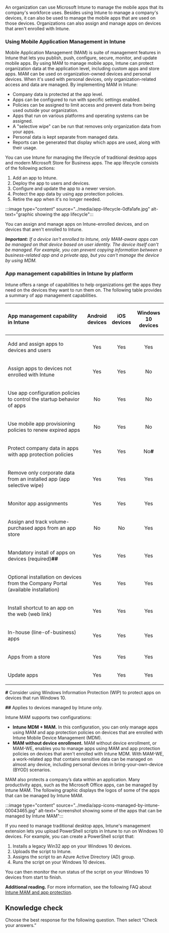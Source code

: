 An organization can use Microsoft Intune to manage the mobile apps that its company's workforce uses. Besides using Intune to manage a company's devices, it can also be used to manage the mobile apps that are used on those devices. Organizations can also assign and manage apps on devices that aren't enrolled with Intune.

### Using Mobile Application Management in Intune

Mobile Application Management (MAM) is suite of management features in Intune that lets you publish, push, configure, secure, monitor, and update mobile apps. By using MAM to manage mobile apps, Intune can protect organization data at the application level, including custom apps and store apps. MAM can be used on organization-owned devices and personal devices. When it's used with personal devices, only organization-related access and data are managed. By implementing MAM in Intune:

 -  Company data is protected at the app level.
 -  Apps can be configured to run with specific settings enabled.
 -  Policies can be assigned to limit access and prevent data from being used outside your organization.
 -  Apps that run on various platforms and operating systems can be assigned.
 -  A "selective wipe" can be run that removes only organization data from your apps.
 -  Personal data is kept separate from managed data.
 -  Reports can be generated that display which apps are used, along with their usage.

You can use Intune for managing the lifecycle of traditional desktop apps and modern Microsoft Store for Business apps. The app lifecycle consists of the following actions:

1.  Add an app to Intune.
2.  Deploy the app to users and devices.
3.  Configure and update the app to a newer version.
4.  Protect the app data by using app protection policies.
5.  Retire the app when it's no longer needed.

:::image type="content" source="../media/app-lifecycle-0dfa1afe.jpg" alt-text="graphic showing the app lifecycle":::
<br>

You can assign and manage apps on Intune-enrolled devices, and on devices that aren't enrolled to Intune.

***Important:** If a device isn't enrolled to Intune, only MAM-aware apps can be managed on that device based on user identity. The device itself can't be managed. For example, you can prevent copying information between a business-related app and a private app, but you can't manage the device by using MDM.*

### **App management capabilities in Intune by platform**

Intune offers a range of capabilities to help organizations get the apps they need on the devices they want to run them on. The following table provides a summary of app management capabilities.

| App management capability in Intune                                                      | <p><b>Android<br>devices</b></p> | <p><b>iOS<br>devices</b></p> | <p><b>Windows 10<br>devices</b></p> |
|:- |:--:|:-:|:--:|
| <p>Add and assign apps to devices and users</p>                                          |            <p>Yes</p>            |          <p>Yes</p>          |             <p>Yes</p>              |
| <p>Assign apps to devices not enrolled with Intune</p>                                   |            <p>Yes</p>            |          <p>Yes</p>          |              <p>No</p>              |
| <p>Use app configuration policies to control the startup behavior of apps</p>            |            <p>No</p>             |          <p>Yes</p>          |              <p>No</p>              |
| <p>Use mobile app provisioning policies to renew expired apps</p>                        |            <p>No</p>             |          <p>Yes</p>          |              <p>No</p>              |
| <p>Protect company data in apps with app protection policies</p>                         |            <p>Yes</p>            |          <p>Yes</p>          |          <p>No<b>#</b></p>          |
| <p>Remove only corporate data from an installed app (app selective wipe)</p>             |            <p>Yes</p>            |          <p>Yes</p>          |             <p>Yes</p>              |
| <p>Monitor app assignments</p>                                                           |            <p>Yes</p>            |          <p>Yes</p>          |             <p>Yes</p>              |
| <p>Assign and track volume-purchased apps from an app store</p>                          |            <p>No</p>             |          <p>No</p>           |             <p>Yes</p>              |
| <p>Mandatory install of apps on devices (required)<b>##</b></p>                          |            <p>Yes</p>            |          <p>Yes</p>          |             <p>Yes</p>              |
| <p>Optional installation on devices from the Company Portal (available installation)</p> |            <p>Yes</p>            |          <p>Yes</p>          |             <p>Yes</p>              |
| <p>Install shortcut to an app on the web (web link)</p>                                  |            <p>Yes</p>            |          <p>Yes</p>          |             <p>Yes</p>              |
| <p>In-house (line-of-business) apps</p>                                                  |            <p>Yes</p>            |          <p>Yes</p>          |             <p>Yes</p>              |
| <p>Apps from a store</p>                                                                 |            <p>Yes</p>            |          <p>Yes</p>          |             <p>Yes</p>              |
| <p>Update apps</p>                                                                       |            <p>Yes</p>            |          <p>Yes</p>          |             <p>Yes</p>              |

**\#** Consider using Windows Information Protection (WIP) to protect apps on devices that run Windows 10.

**\#\#** Applies to devices managed by Intune only.

Intune MAM supports two configurations:<br>

 -  **Intune MDM + MAM.** In this configuration, you can only manage apps using MAM and app protection policies on devices that are enrolled with Intune Mobile Device Management (MDM).
 -  **MAM without device enrollment.** MAM without device enrollment, or MAM-WE, enables you to manage apps using MAM and app protection policies on devices that aren't enrolled with Intune MDM. With MAM-WE, a work-related app that contains sensitive data can be managed on almost any device, including personal devices in bring-your-own-device (BYOD) scenarios.

MAM also protects a company’s data within an application. Many productivity apps, such as the Microsoft Office apps, can be managed by Intune MAM. The following graphic displays the logos of some of the apps that can be managed by Intune MAM.

:::image type="content" source="../media/app-icons-managed-by-intune-00043465.jpg" alt-text="screenshot showing some of the apps that can be managed by Intune MAM":::


If you need to manage traditional desktop apps, Intune's management extension lets you upload PowerShell scripts in Intune to run on Windows 10 devices. For example, you can create a PowerShell script that:

1.  Installs a legacy Win32 app on your Windows 10 devices.
2.  Uploads the script to Intune.
3.  Assigns the script to an Azure Active Directory (AD) group.
4.  Runs the script on your Windows 10 devices.

You can then monitor the run status of the script on your Windows 10 devices from start to finish.

**Additional reading.** For more information, see the following FAQ about [Intune MAM and app protection](/intune/mam-faq).

## Knowledge check

Choose the best response for the following question. Then select “Check your answers.”